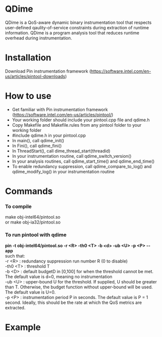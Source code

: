 # QDime
QDime is a QoS-aware dynamic binary instrumentation tool that respects user-defined qaulity-of-service constraints during extraction of runtime information. QDime is a program analysis tool that reduces runtime overhead during instrumentation.

# Installation
Download Pin instrumentation framework (https://software.intel.com/en-us/articles/pintool-downloads)

# How to use
- Get familiar with Pin instrumentation framework (https://software.intel.com/en-us/articles/pintool/)
- Your working folder should include your pintool.cpp file and qdime.h
- Copy Makefile and Makefile.rules from any pintool folder to your working folder
- #include qdime.h in your pintool.cpp
- In main(), call qdime_init()
- In Fini(), call qdime_fini()
- In ThreadStart(), call dime_thread_start(threadid)
- In your instrumentation routine, call qdime_switch_version()
- In your analysis routines, call qdime_start_time() and qdime_end_time()
- To enable redundancy suppression, call qdime_compare_to_log() and qdime_modify_log() in your instrumentation routine

# Commands
### To compile  
make obj-intel64/pintool.so	  
or make obj-ia32/pintool.so  
### To run pintool with qdime  
  **pin -t obj-intel64/pintool.so -r \<R> -th0 \<T> -b \<d> -ub \<U> -p \<P> -- app**   
  such that:  
    -r \<R>       : redundancy suppression run number R (0 to disable)  
    -th0 \<T>      : threshold T  
    -b \<D>        : default budgetD in [0,100] for when the threshold cannot be met. The default value is d=0, meaning no instrumentation  
    -ub \<U>       : upper-bound U for the threshold. If supplied, U should be greater than T. Otherwise, the budget function without upper-bound will be used. The default value is U=0.  
    -p \<P>        : instrumentation period P in seconds. The default value is P = 1 second. Ideally, this should be the rate at which the QoS metrics are extracted.  
	 
# Example

